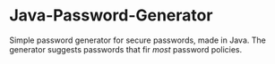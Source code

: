 # Java-Password-Generator
Simple password generator for secure passwords, made in Java. 
The generator suggests passwords that fir *most* password policies.
